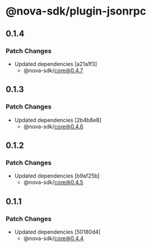 # @nova-sdk/plugin-jsonrpc

## 0.1.4

### Patch Changes

- Updated dependencies [a21a1f3]
  - @nova-sdk/core@0.4.7

## 0.1.3

### Patch Changes

- Updated dependencies [2b4b8e8]
  - @nova-sdk/core@0.4.6

## 0.1.2

### Patch Changes

- Updated dependencies [b9af25b]
  - @nova-sdk/core@0.4.5

## 0.1.1

### Patch Changes

- Updated dependencies [50180d4]
  - @nova-sdk/core@0.4.4
